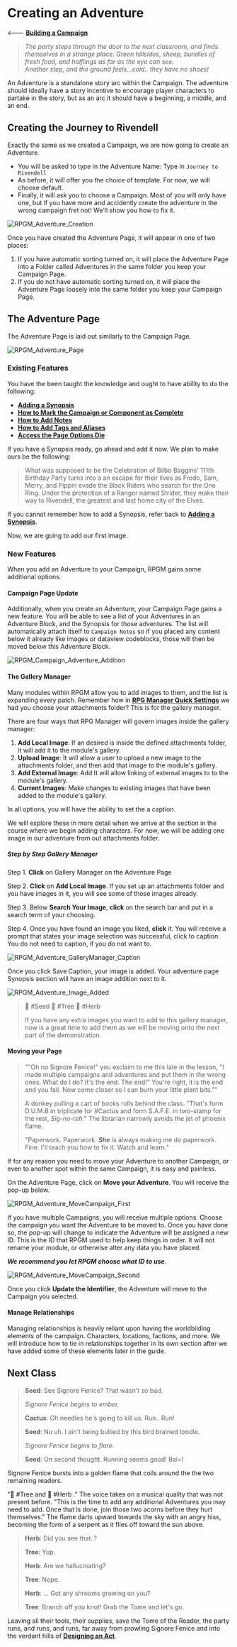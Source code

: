# Creating an Adventure

<--- [**Building a Campaign**](Building%20a%20Campaign.md) 

> *The party steps through the door to the next classroom, and finds themselves in a strange place. Green hillsides, sheep, bundles of fresh food, and halflings as far as the eye can see.*  
> *Another step, and the ground feels…cold.. they have no shoes!*

An Adventure is a standalone story arc within the Campaign. The adventure should ideally have a story incentive to encourage player characters to partake in the story, but as an arc it should have a beginning, a middle, and an end.

## Creating the Journey to Rivendell

Exactly the same as we created a Campaign, we are now going to create an Adventure.

- You will be asked to type in the Adventure Name: Type in `Journey to Rivendell`
- As before, it will offer you the choice of template. For now, we will choose default.
- Finally, it will ask you to choose a Campaign. Most of you will only have one, but if you have more and accidently create the adventure in the wrong campaign fret not! We'll show you how to fix it.

![RPGM_Adventure_Creation](../Z_Photo-Album/Guide/Hierarchy/Adventure/RPGM_Adventure_Creation.png)

Once you have created the Adventure Page, it will appear in one of two places:

1. If you have automatic sorting turned on, it will place the Adventure Page into a Folder called Adventures in the same folder you keep your Campaign Page.
2. If you do not have automatic sorting turned on, it will place the Adventure Page loosely into the same folder you keep your Campaign Page.

## The Adventure Page

The Adventure Page is laid out similarly to the Campaign Page. 

![RPGM_Adventure_Page](../Z_Photo-Album/Guide/Hierarchy/Adventure/RPGM_Adventure_Page.png)


### Existing Features

You have the been taught the knowledge and ought to have ability to do the following:
- [**Adding a Synopsis**](Building%20a%20Campaign.md#Adding%20a%20Synopsis)
- [**How to Mark the Campaign or Component as Complete**](Building%20a%20Campaign.md#How%20to%20Mark%20the%20Campaign%20or%20Component%20as%20Complete)
- [**How to Add Notes**](Building%20a%20Campaign.md#How%20to%20Add%20Notes)
- [**How to Add Tags and Aliases**](Building%20a%20Campaign.md#How%20to%20Add%20Tags%20and%20Aliases)
- [**Access the Page Options Die**](Building%20a%20Campaign.md#Adding%20a%20Synopsis)

If you have a Synopsis ready, go ahead and add it now. We plan to make ours be the following:

> What was supposed to be the Celebration of Bilbo Baggins' 111th Birthday Party turns into a an escape for their lives as Frodo, Sam, Merry, and Pippin evade the Black Riders who search for the One Ring. Under the protection of a Ranger named Strider, they make their way to Rivendell, the greatest and last home city of the Elves.

If you cannot remember how to add a Synopsis, refer back to [**Adding a Synopsis**](Building%20a%20Campaign.md#Adding%20a%20Synopsis).

Now, we are going to add our first image.

### New Features

When you add an Adventure to your Campaign, RPGM gains some additional options.

#### Campaign Page Update

Additionally, when you create an Adventure, your Campaign Page gains a new feature. You will be able to see a list of your Adventures in an Adventure Block, and the Synopsis for those adventures. The list will automatically attach itself to `Campaign Notes` so if you placed any content below it already like images or dataview codeblocks, those will then be moved below this Adventure Block.

![RPGM_Campaign_Adventure_Addition](../Z_Photo-Album/Guide/Hierarchy/Campaign/RPGM_Campaign_Adventure_Addition.png)


#### The Gallery Manager

Many modules within RPGM allow you to add images to them, and the list is expanding every patch. Remember how in [**RPG Manager Quick Settings**](../../A%20Tome%20of%20the%20Reader%20Appears/RPG%20Manager%20Quick%20Settings.md) we had you choose your attachments folder? This is for the gallery manager.

There are four ways that RPG Manager will govern images inside the gallery manager:

1. **Add Local Image**: If an desired is inside the defined attachments folder, it will add it to the module's gallery.
2. **Upload Image**: It will allow a user to upload a new image to the attachments folder, and then add that image to the module's gallery.
3. **Add External Image**: Add It will allow linking of external images to to the module's gallery.
4. **Current Images**: Make changes to existing images that have been added to the module's gallery.

In all options, you will have the ability to set the a caption.

We will explore these in more detail when we arrive at the section in the course where we begin adding characters. For now, we will be adding one image in our adventure from out attachments folder.

##### Step by Step Gallery Manager

Step 1. **Click** on Gallery Manager on the Adventure Page

Step 2. **Click** on **Add Local Image**. If you set up an attachments folder and you have images in it, you will see some of those images already.

Step 3. Below **Search Your Image**, **click** on the search bar and put in a search term of your choosing.

Step 4. Once you have found an image you liked, **click** it. You will receive a prompt that states your image selection was successful, click to caption. You do not need to caption, if you do not want to.

![RPGM_Adventure_GalleryManager_Caption](../Z_Photo-Album/Guide/Hierarchy/Adventure/RPGM_Adventure_GalleryManager_Caption.png)

Once you click Save Caption, your image is added. Your adventure page Synopsis section will have an image addition next to it.

![RPGM_Adventure_Image_Added](../Z_Photo-Album/Guide/Hierarchy/Adventure/RPGM_Adventure_Image_Added.png)

> 🌱 #Seed 🌲 #Tree 🌿 #Herb
>
> If you have any extra images you want to add to this gallery manager, now is a great time to add them as we will be moving onto the next part of the demonstration.

#### Moving your Page

> ""Oh no Signore Fenice!" you exclaim to me this late in the lesson, "I made multiple campaigns and adventures and put them in the wrong ones. What do I do? It's the end. The end!" You're right, it is the end and you fail. Now come closer so I can burn your little plant bits.""
>
>A donkey pulling a cart of books rolls behind the class. "That's form D.U.M.B in triplicate for #Cactus and form S.A.F.E. in two-stamp for the rest, *Sig-no-reh*." The librarian narrowly avoids the jet of phoenix flame.
>
>"Paperwork. Paperwork. ***She*** is always making me do paperwork. Fine. I'll teach you how to fix it. Watch and learn."

If for any reason you need to move your Adventure to another Campaign, or even to another spot within the same Campaign, it is easy and painless.

On the Adventure Page, click on **Move your Adventure**. You will receive the pop-up below.

![RPGM_Adventure_MoveCampaign_First](../Z_Photo-Album/Guide/Hierarchy/Adventure/RPGM_Adventure_MoveCampaign_First.png)

If you have multiple Campaigns, you will receive multiple options. Choose the campaign you want the Adventure to be moved to. Once you have done so, the pop-up will change to indicate the Adventure will be assigned a new ID. This is the ID that RPGM used to help keep things in order. It will not rename your module, or otherwise alter any data you have placed.

***We recommend you let RPGM choose what ID to use***.

![RPGM_Adventure_MoveCampaign_Second](../Z_Photo-Album/Guide/Hierarchy/Adventure/RPGM_Adventure_MoveCampaign_Second.png)

Once you click **Update the Identifier**, the Adventure will move to the Campaign you selected.


#### Manage Relationships

Managing relationships is heavily reliant upon having the worldbilding elements of the campaign. Characters, locations, factions, and more. We will introduce how to tie in relationships together in its own section after we have added some of these elements later in the guide.

## Next Class

> **Seed**: See Signore Fenice? That wasn't so bad.
> 
> *Signore Fenice begins to ember.*
> 
> **Cactus**: Oh needles he's going to kill us. Run.. Run!
> 
> **Seed**: Nu uh. I ain't being bullied by this bird brained toodle.
> 
> *Signore Fenice begins to flare.* 
> 
> **Seed**: On second thought. Running seems good! Bai~!

Signore Fenice bursts into a golden flame that coils around the the two remaining readers.

"🌲 #Tree and 🌿 #Herb ." The voice takes on a musical quality that was not present before. "This is the time to add any additional Adventures you may need to add. Once that is done, join those two acorns before they hurt themselves." The flame darts upward towards the sky with an angry hiss, becoming the form of a serpent as it flies off toward the sun above. 

> **Herb**: Did you see that..?
> 
> **Tree**: Yup.
> 
> **Herb**: Are we hallucinating? 
> 
> **Tree**: Nope.
> 
> **Herb**: ... Got any shrooms growing on you?
> 
> **Tree**: Branch off you knot! Grab the Tome and let's go.

Leaving all their tools, their supplies, save the Tome of the Reader, the party runs, and runs, and runs, far away from prowling Signore Fenice and into the verdant hills of [**Designing an Act**](Designing%20an%20Act.md). 